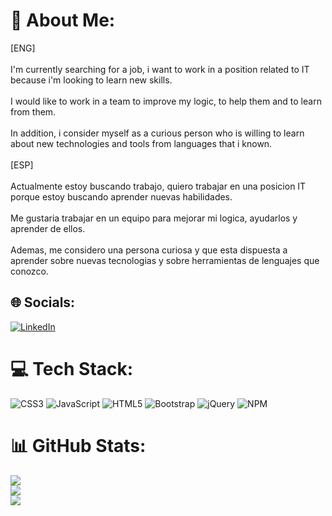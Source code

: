 # 💫 About Me:
[ENG]<br><br>I'm currently searching for a job, i want to work in a position related to IT because i'm looking to learn new skills.<br><br>I would like to work in a team to improve my logic, to help them and to learn from them.<br><br>In addition, i consider myself as a curious person who is willing to learn about new technologies and tools from languages that i known.<br><br>[ESP]<br><br>Actualmente estoy buscando trabajo, quiero trabajar en una posicion IT porque estoy buscando aprender nuevas habilidades.<br><br>Me gustaria trabajar en un equipo para mejorar mi logica, ayudarlos y aprender de ellos.<br><br>Ademas, me considero una persona curiosa y que esta dispuesta a aprender sobre nuevas tecnologias y sobre herramientas de lenguajes que conozco.


## 🌐 Socials:
[![LinkedIn](https://img.shields.io/badge/LinkedIn-%230077B5.svg?logo=linkedin&logoColor=white)](https://linkedin.com/in/https://www.linkedin.com/in/francisco-luchtenberg-3b5249202/) 

# 💻 Tech Stack:
![CSS3](https://img.shields.io/badge/css3-%231572B6.svg?style=for-the-badge&logo=css3&logoColor=white) ![JavaScript](https://img.shields.io/badge/javascript-%23323330.svg?style=for-the-badge&logo=javascript&logoColor=%23F7DF1E) ![HTML5](https://img.shields.io/badge/html5-%23E34F26.svg?style=for-the-badge&logo=html5&logoColor=white) ![Bootstrap](https://img.shields.io/badge/bootstrap-%23563D7C.svg?style=for-the-badge&logo=bootstrap&logoColor=white) ![jQuery](https://img.shields.io/badge/jquery-%230769AD.svg?style=for-the-badge&logo=jquery&logoColor=white) ![NPM](https://img.shields.io/badge/NPM-%23000000.svg?style=for-the-badge&logo=npm&logoColor=white)
# 📊 GitHub Stats:
![](https://github-readme-stats.vercel.app/api?username=Fluch2001&theme=omni&hide_border=false&include_all_commits=false&count_private=false)<br/>
![](https://github-readme-streak-stats.herokuapp.com/?user=Fluch2001&theme=omni&hide_border=false)<br/>
![](https://github-readme-stats.vercel.app/api/top-langs/?username=Fluch2001&theme=omni&hide_border=false&include_all_commits=false&count_private=false&layout=compact)
